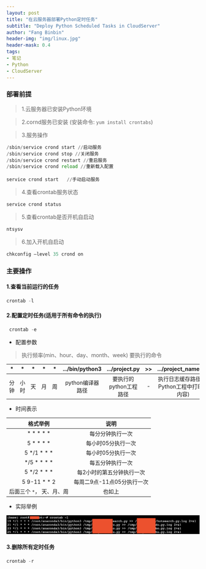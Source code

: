 ```yaml
---
layout: post
title: "在云服务器部署Python定时任务"
subtitle: "Deploy Python Scheduled Tasks in CloudServer"
author: "Fang Binbin"
header-img: "img/linux.jpg"
header-mask: 0.4
tags:
- 笔记
- Python
- CloudServer
---
```


### 部署前提

> 1.云服务器已安装Python环境

> 2.cornd服务已安装 (安装命令: ```yum install crontabs```)

> 3.服务操作

```python
/sbin/service crond start //启动服务
/sbin/service crond stop //关闭服务
/sbin/service crond restart //重启服务
/sbin/service crond reload //重新载入配置

service crond start   //手动启动服务
```

> 4.查看crontab服务状态

```python
service crond status
```

> 5.查看crontab是否开机自启动

```python
ntsysv
```

> 6.加入开机自启动

```python
chkconfig –level 35 crond on
```

### 主要操作

#### 1.查看当前运行的任务

```python
crontab -l
```

#### 2.配置定时任务(适用于所有命令的执行)

```python
 crontab -e
```

- 配置参数

> 执行频率(min、hour、day、month、week) 要执行的命令

|*|*|*|*|*|.../bin/python3|.../project.py|>>|.../project_name.log|
|:-:|:-:|:-:|:-:|:-:|:-:|:-:|:-:|:-:|
|分钟|小时|天|月|周|python编译器路径|要执行的python工程路径|-|执行日志缓存路径(即Python工程中打印的内容)|

- 时间表示

|格式举例|说明|
|:-:|:-:|
|\* \* \* \* \*|每分分钟执行一次|
|5 \* \* \* \*|每小时05分执行一次|
|5 \*/1 \* \* \*|每小时05分执行一次|
|\*/5 \* \* \* \*|每五分钟执行一次|
|5 \*/2 \* \* \*|每2小时的第五分钟执行一次|
|5 9-11 \* \* 2|每周二9点-11点05分执行一次|
|后面三个 ``` * ```，    天、月、周|也如上|

- 实际举例

![crontab-l](/img/notebook/crontab-l.png)

#### 3.删除所有定时任务

```python
crontab -r
```
